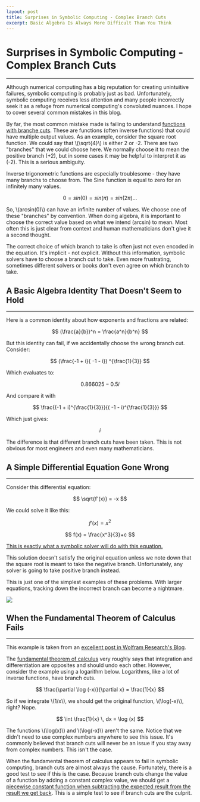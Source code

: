 ```yaml
---
layout: post
title: Surprises in Symbolic Computing - Complex Branch Cuts
excerpt: Basic Algebra Is Always More Difficult Than You Think
---
```


# Surprises in Symbolic Computing - Complex Branch Cuts

-----

Although numerical computing has a big reputation for creating unintuitive failures, symbolic computing is probably just as bad. Unfortunately, symbolic computing receives less attention and many people incorrectly seek it as a refuge from numerical computing's convoluted nuances. I hope to cover several common mistakes in this blog.

By far, the most common mistake made is failing to understand [functions with branche cuts](https://en.wikipedia.org/wiki/Principal_branch). These are functions (often inverse functions) that could have multiple output values. As an example, consider the square root function. We could say that \\(\sqrt{4}\\) is either 2 or -2. There are two "branches" that we could choose here. We normally choose it to mean the positive branch (+2), but in some cases it may be helpful to interpret it as (-2). This is a serious ambiguity.  

Inverse trigonometric functions are especially troublesome - they have many branchs to choose from. The Sine function is equal to zero for an infinitely many values.

$$ 0 = sin(0) = sin(\pi) = sin(2 \pi) ... $$

So, \\(arcsin(0)\\) can have an infinite number of values. We choose one of these "branches" by convention. When doing algebra, it is important to choose the correct value based on what we intend \(arcsin\) to mean. Most often this is just clear from context and human mathematicians don't give it a second thought. 

The correct choice of which branch to take is often just not even encoded in the equation. It's implicit - not explicit. Without this information, symbolic solvers have to choose a branch cut to take. Even more frustrating, sometimes different solvers or books don't even agree on which branch to take. 

## A Basic Algebra Identity That Doesn't Seem to Hold

-----

Here is a common identity about how exponents and fractions are related:

$$ (\frac{a}{b})^n = \frac{a^n}{b^n} $$

But this identity can fail, if we accidentally choose the wrong branch cut. Consider:

$$ (\frac{-1 + i}{ -1 - i}) ^{\frac{1}{3}} $$

Which evaluates to:

$$ 0.866025 - 0.5i $$

And compare it with 

$$ \frac{(-1 + i)^{\frac{1}{3}}}{( -1 - i)^{\frac{1}{3}}} $$

Which just gives:

$$ i $$

The difference is that different branch cuts have been taken. This is not obvious for most engineers and even many mathematicians. 

## A Simple Differential Equation Gone Wrong

-----

Consider this differential equation:

$$ \sqrt{f'(x)} = -x $$

We could solve it like this:

$$ f'(x) = x^2 $$

$$ f(x) = \frac{x^3}{3}+c $$

[This is exactly what a symbolic solver will do with this equation.](http://www.wolframalpha.com/input/?i=Sqrt%5Bf%27%5Bx%5D%5D+%3D%3D+-x)

This solution doesn't satisfy the original equation unless we note down that the square root is meant to take the negative branch. Unfortunately, any solver is going to take positive branch instead. 

This is just one of the simplest examples of these problems. With larger equations, tracking down the incorrect branch can become a nightmare.

<img class="pure-img" src="https://upload.wikimedia.org/wikipedia/commons/thumb/6/69/PS_dub_u_Bu%C5%A1e%2C_pohled_do_koruny.jpg/320px-PS_dub_u_Bu%C5%A1e%2C_pohled_do_koruny.jpg">

## When the Fundamental Theorem of Calculus Fails

-----

This example is taken from an [excellent post in Wolfram Research's Blog](http://blog.wolfram.com/2011/11/08/mathematica-qa-series-surprises-in-differentiation-and-integration/). 

The [fundamental theorem of calculus](https://en.wikipedia.org/wiki/Fundamental_theorem_of_calculus) very roughly says that integration and differentiation are opposites and should undo each other. However, consider the example using a logarithm below. Logarithms, like a lot of inverse functions, have branch cuts.

$$ \frac{\partial \log (-x)}{\partial x} = \frac{1}{x} $$

So if we integrate \\(1/x\\), we should get the original function, \\(\log(-x)\\), right? Nope.

$$ \int \frac{1}{x} \, dx = \log (x) $$

The functions \\(\log(x)\\) and \\(\log(-x)\\) aren't the same. Notice that we didn't need to use complex numbers anywhere to see this issue. It's commonly believed that branch cuts will never be an issue if you stay away from complex numbers. This isn't the case.  

When the fundamental theorem of calculus appears to fail in symbolic computing, branch cuts are almost always the cause. Fortunately, there is a good test to see if this is the case. Because branch cuts change the value of a function by adding a constant complex value, we should get a [piecewise constant function when subtracting the expected result from the result we get back](https://www.wolframalpha.com/input/?i=log%5B-x%5D-log%5Bx%5D). This is a simple test to see if branch cuts are the culprit. 

